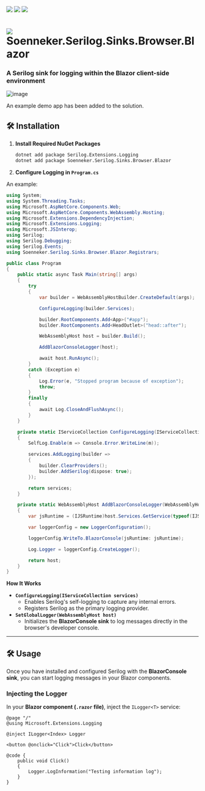 ﻿[![](https://img.shields.io/nuget/v/soenneker.serilog.sinks.browser.blazor.svg?style=for-the-badge)](https://www.nuget.org/packages/soenneker.serilog.sinks.browser.blazor/)
[![](https://img.shields.io/github/actions/workflow/status/soenneker/soenneker.serilog.sinks.browser.blazor/publish-package.yml?style=for-the-badge)](https://github.com/soenneker/soenneker.serilog.sinks.browser.blazor/actions/workflows/publish-package.yml)
[![](https://img.shields.io/nuget/dt/soenneker.serilog.sinks.browser.blazor.svg?style=for-the-badge)](https://www.nuget.org/packages/soenneker.serilog.sinks.browser.blazor/)

# ![](https://user-images.githubusercontent.com/4441470/224455560-91ed3ee7-f510-4041-a8d2-3fc093025112.png) Soenneker.Serilog.Sinks.Browser.Blazor
### A Serilog sink for logging within the Blazor client-side environment

![image](https://github.com/user-attachments/assets/f9fa6f2d-cf9e-45f5-9f3a-966d3e9c5e6a)

An example demo app has been added to the solution.

## 🛠 Installation

1. **Install Required NuGet Packages**

   ```sh
   dotnet add package Serilog.Extensions.Logging
   dotnet add package Soenneker.Serilog.Sinks.Browser.Blazor
   ```

2. **Configure Logging in `Program.cs`**

An example:

```csharp
using System;
using System.Threading.Tasks;
using Microsoft.AspNetCore.Components.Web;
using Microsoft.AspNetCore.Components.WebAssembly.Hosting;
using Microsoft.Extensions.DependencyInjection;
using Microsoft.Extensions.Logging;
using Microsoft.JSInterop;
using Serilog;
using Serilog.Debugging;
using Serilog.Events;
using Soenneker.Serilog.Sinks.Browser.Blazor.Registrars;

public class Program
{
    public static async Task Main(string[] args)
    {
        try
        {
            var builder = WebAssemblyHostBuilder.CreateDefault(args);

            ConfigureLogging(builder.Services);

            builder.RootComponents.Add<App>("#app");
            builder.RootComponents.Add<HeadOutlet>("head::after");

            WebAssemblyHost host = builder.Build();

            AddBlazorConsoleLogger(host);

            await host.RunAsync();
        }
        catch (Exception e)
        {
            Log.Error(e, "Stopped program because of exception");
            throw;
        }
        finally
        {
            await Log.CloseAndFlushAsync();
        }
    }

    private static IServiceCollection ConfigureLogging(IServiceCollection services)
    {
        SelfLog.Enable(m => Console.Error.WriteLine(m));

        services.AddLogging(builder =>
        {
            builder.ClearProviders();
            builder.AddSerilog(dispose: true);
        });

        return services;
    }

    private static WebAssemblyHost AddBlazorConsoleLogger(WebAssemblyHost host)
    {
        var jsRuntime = (IJSRuntime)host.Services.GetService(typeof(IJSRuntime))!;

        var loggerConfig = new LoggerConfiguration();

        loggerConfig.WriteTo.BlazorConsole(jsRuntime: jsRuntime);

        Log.Logger = loggerConfig.CreateLogger();

        return host;
    }
}
```

**How It Works**
   - **`ConfigureLogging(IServiceCollection services)`**  
     - Enables Serilog's self-logging to capture any internal errors.
     - Registers Serilog as the primary logging provider.
   - **`SetGlobalLogger(WebAssemblyHost host)`**  
     - Initializes the **BlazorConsole sink** to log messages directly in the browser's developer console.

---

## 🛠 Usage

Once you have installed and configured Serilog with the **BlazorConsole sink**, you can start logging messages in your Blazor components.

### Injecting the Logger

In your **Blazor component (`.razor` file)**, inject the `ILogger<T>` service:

```razor
@page "/"
@using Microsoft.Extensions.Logging

@inject ILogger<Index> Logger

<button @onclick="Click">Click</button>

@code {
    public void Click()
    {
        Logger.LogInformation("Testing information log");
    }
}
```

